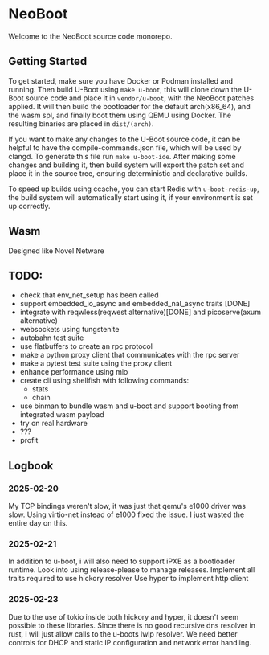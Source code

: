 # NeoBoot

Welcome to the NeoBoot source code monorepo.

## Getting Started

To get started, make sure you have Docker or Podman installed and running. Then build U-Boot using `make u-boot`, this will clone down the U-Boot source code and place it in `vendor/u-boot`, with the NeoBoot patches applied. It will then build the bootloader for the default arch(x86_64), and the wasm spl, and finally boot them using QEMU using Docker. The resulting binaries are placed in `dist/(arch)`.

If you want to make any changes to the U-Boot source code, it can be helpful to have the compile-commands.json file, which will be used by clangd. To generate this file run `make u-boot-ide`. After making some changes and building it, then build system will export the patch set and place it in the source tree, ensuring deterministic and declarative builds.

To speed up builds using ccache, you can start Redis with `u-boot-redis-up`, the build system will automatically start using it, if your environment is set up correctly.

## Wasm
Designed like Novel Netware

## TODO:
- check that env_net_setup has been called
- support embedded_io_async and embedded_nal_async traits [DONE]
- integrate with reqwless(reqwest alternative)[DONE] and picoserve(axum alternative)
- websockets using tungstenite
- autobahn test suite
- use flatbuffers to create an rpc protocol
- make a python proxy client that communicates with the rpc server
- make a pytest test suite using the proxy client
- enhance performance using mio
- create cli using shellfish with following commands:
    - stats
    - chain
- use binman to bundle wasm and u-boot and support booting from integrated wasm payload
- try on real hardware
- ???
- profit

## Logbook

### 2025-02-20
My TCP bindings weren't slow, it was just that qemu's e1000 driver was slow. Using virtio-net instead of e1000 fixed the issue.
I just wasted the entire day on this.

### 2025-02-21
In addition to u-boot, i will also need to support iPXE as a bootloader runtime.
Look into using release-please to manage releases.
Implement all traits required to use hickory resolver
Use hyper to implement http client

### 2025-02-23
Due to the use of tokio inside both hickory and hyper, it doesn't seem possible to these libraries.
Since there is no good recursive dns resolver in rust, i will just allow calls to the u-boots lwip resolver.
We need better controls for DHCP and static IP configuration and network error handling.